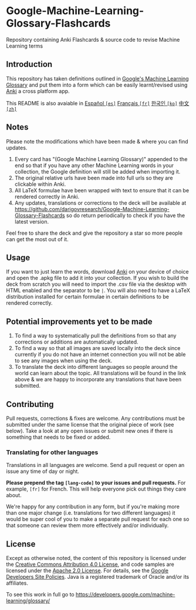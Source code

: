 # Google-Machine-Learning-Glossary-Flashcards
Repository containing Anki Flashcards &amp; source code to revise Machine Learning terms

## Introduction
This repository has taken definitions outlined in [Google's Machine Learning Glossary](https://developers.google.com/machine-learning/glossary/) and put them into a form which can be easily learnt/revised using <a href="https://apps.ankiweb.net/">Anki</a> a cross platform app.

This README is also avaiable in [Español `[es]`](https://github.com/darigovresearch/Google-Machine-Learning-Glossary-Flashcards/blob/master/README.es.md)  [Français `[fr]`](https://github.com/darigovresearch/Google-Machine-Learning-Glossary-Flashcards/issues/1) [한국인 `[ko]`](https://github.com/darigovresearch/Google-Machine-Learning-Glossary-Flashcards/issues/8) [中文 `[zh]`](https://github.com/darigovresearch/Google-Machine-Learning-Glossary-Flashcards/issues/5)

## Notes
Please note the modifications which have been made & where you can find updates.
1. Every card has "(Google Machine Learning Glossary)" appended to the end so that if you have any other Machine Learning words in your collection, the Google definition will still be added when importing it.
2. The original relative urls have been made into full urls so they are clickable within Anki.
3. All LaTeX formulae have been wrapped with text to ensure that it can be rendered correctly in Anki.
4. Any updates, translations or corrections to the deck will be available at <a href="https://github.com/darigovresearch/Google-Machine-Learning-Glossary-Flashcards">https://github.com/darigovresearch/Google-Machine-Learning-Glossary-Flashcards</a> so do return periodically to check if you have the latest version.

Feel free to share the deck and give the repository a star so more people can get the most out of it.

## Usage
If you want to just learn the words, download <a href="https://apps.ankiweb.net/">Anki</a> on your device of choice and open the .apkg file to add it into your collection. If you wish to build the deck from scratch you will need to import the .csv file via the desktop with HTML enabled and the separator to be `|`. You will also need to have a LaTeX distribution installed for certain formulae in certain definitions to be rendered correctly.

## Potential improvements yet to be made
1. To find a way to systematically pull the definitions from so that any corrections or additions are automatically updated.
2. To find a way so that all images are saved locally into the deck since currently if you do not have an internet connection you will not be able to see any images when using the deck.
3. To translate the deck into different languages so people around the world can learn about the topic. All translations will be found in the link above & we are happy to incorporate any translations that have been submitted.

## Contributing
Pull requests, corrections & fixes are welcome. Any contributions must be submitted under the same license that the original piece of work  (see below). Take a look at any open issues or submit new ones if there is something that needs to be fixed or added. 

### Translating for other languages
Translations in all languages are welcome. Send a pull request or open an issue any time of day or night.

**Please prepend the tag `[lang-code]` to your issues and pull requests.** For example, `[fr]` for French. This will help everyone pick out things they care about.

We're happy for any contribution in any form, but if you're making more than one major change (i.e. translations for two different languages) it would be super cool of you to make a separate pull request for each one so that someone can review them more effectively and/or individually.

## License
<p>Except as otherwise noted, the content of this repository is licensed under the <a href="https://creativecommons.org/licenses/by/4.0/">Creative Commons Attribution 4.0 License</a>, and code samples are licensed under the <a href="https://www.apache.org/licenses/LICENSE-2.0">Apache 2.0 License</a>. For details, see the <a href="https://developers.google.com/site-policies">Google Developers Site Policies</a>. Java is a registered trademark of Oracle and/or its affiliates.</p>

To see this work in full go to https://developers.google.com/machine-learning/glossary/
